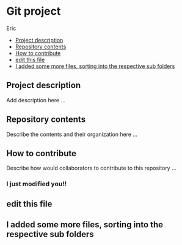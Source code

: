 Git project
================
Eric

- [Project description](#project-description)
- [Repository contents](#repository-contents)
- [How to contribute](#how-to-contribute)
- [edit this file](#edit-this-file)
- [I added some more files, sorting into the respective sub
  folders](#i-added-some-more-files-sorting-into-the-respective-sub-folders)

## Project description

Add description here …

## Repository contents

Describe the contents and their organization here …

## How to contribute

Describe how would collaborators to contribute to this repository …

### I just modified you!!

## edit this file

## I added some more files, sorting into the respective sub folders
